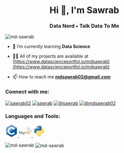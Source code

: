 <h1 align="center">Hi 👋, I'm Sawrab</h1>
<h3 align="center">Data Nerd • Talk Data To Me</h3>

<p align="left"> <img src="https://komarev.com/ghpvc/?username=md-sawrab&label=Profile%20views&color=0e75b6&style=flat" alt="md-sawrab" /> </p>

- 🌱 I’m currently learning **Data Science**

- 👨‍💻 All of my projects are available at [https://www.datascienceportfol.io/mdsawrab](https://www.datascienceportfol.io/mdsawrab)

- 📫 How to reach me **mdsawrab02@gmail.com**

<h3 align="left">Connect with me:</h3>
<p align="left">
<a href="https://linkedin.com/in/sawrab02" target="blank"><img align="center" src="https://raw.githubusercontent.com/rahuldkjain/github-profile-readme-generator/master/src/images/icons/Social/linked-in-alt.svg" alt="sawrab02" height="30" width="40" /></a>
<a href="https://kaggle.com/sawrab" target="blank"><img align="center" src="https://raw.githubusercontent.com/rahuldkjain/github-profile-readme-generator/master/src/images/icons/Social/kaggle.svg" alt="sawrab" height="30" width="40" /></a>
<a href="https://medium.com/@sawrab" target="blank"><img align="center" src="https://raw.githubusercontent.com/rahuldkjain/github-profile-readme-generator/master/src/images/icons/Social/medium.svg" alt="@sawrab" height="30" width="40" /></a>
<a href="https://www.hackerrank.com/@mdsawrab02" target="blank"><img align="center" src="https://raw.githubusercontent.com/rahuldkjain/github-profile-readme-generator/master/src/images/icons/Social/hackerrank.svg" alt="@mdsawrab02" height="30" width="40" /></a>
</p>

<h3 align="left">Languages and Tools:</h3>
<p align="left"> <a href="https://www.cprogramming.com/" target="_blank" rel="noreferrer"> <img src="https://raw.githubusercontent.com/devicons/devicon/master/icons/c/c-original.svg" alt="c" width="40" height="40"/> </a> <a href="https://www.mysql.com/" target="_blank" rel="noreferrer"> <img src="https://raw.githubusercontent.com/devicons/devicon/master/icons/mysql/mysql-original-wordmark.svg" alt="mysql" width="40" height="40"/> </a> <a href="https://www.python.org" target="_blank" rel="noreferrer"> <img src="https://raw.githubusercontent.com/devicons/devicon/master/icons/python/python-original.svg" alt="python" width="40" height="40"/> </a> </p>

<p><img align="left" src="https://github-readme-stats.vercel.app/api/top-langs?username=md-sawrab&show_icons=true&locale=en&layout=compact" alt="md-sawrab" /></p>

<p>&nbsp;<img align="center" src="https://github-readme-stats.vercel.app/api?username=md-sawrab&show_icons=true&locale=en" alt="md-sawrab" /></p>

